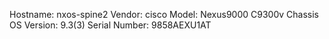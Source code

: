 Hostname:      nxos-spine2
Vendor:        cisco
Model:         Nexus9000 C9300v Chassis
OS Version:    9.3(3)
Serial Number:  9858AEXU1AT

